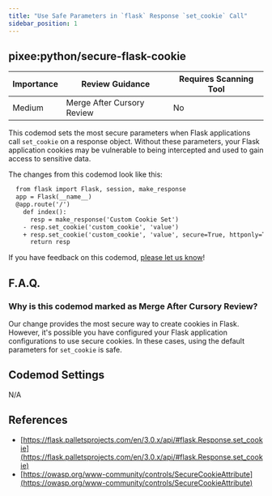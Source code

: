 ```yaml
---
title: "Use Safe Parameters in `flask` Response `set_cookie` Call"
sidebar_position: 1
---
```


## pixee:python/secure-flask-cookie

| Importance | Review Guidance            | Requires Scanning Tool |
|------------|----------------------------|------------------------|
| Medium     | Merge After Cursory Review | No                     |

This codemod sets the most secure parameters when Flask applications call `set_cookie` on a response object. Without these parameters, your Flask
application cookies may be vulnerable to being intercepted and used to gain access to sensitive data.

The changes from this codemod look like this:

```diff
  from flask import Flask, session, make_response
  app = Flask(__name__)
  @app.route('/')
    def index():
      resp = make_response('Custom Cookie Set')
    - resp.set_cookie('custom_cookie', 'value')
    + resp.set_cookie('custom_cookie', 'value', secure=True, httponly=True, samesite='Lax')
      return resp
```

If you have feedback on this codemod, [please let us know](mailto:feedback@pixee.ai)!

## F.A.Q.

### Why is this codemod marked as Merge After Cursory Review?

Our change provides the most secure way to create cookies in Flask. However, it's possible you have configured your Flask application configurations to use secure cookies. In these cases, using the default parameters for `set_cookie` is safe.

## Codemod Settings

N/A

## References

* [https://flask.palletsprojects.com/en/3.0.x/api/#flask.Response.set_cookie](https://flask.palletsprojects.com/en/3.0.x/api/#flask.Response.set_cookie)
* [https://owasp.org/www-community/controls/SecureCookieAttribute](https://owasp.org/www-community/controls/SecureCookieAttribute)
